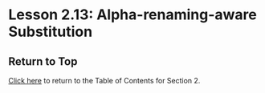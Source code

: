 # Lesson 2.13: Alpha-renaming-aware Substitution

## Return to Top

[Click here](../README.md) to return to the Table of Contents for Section 2.
